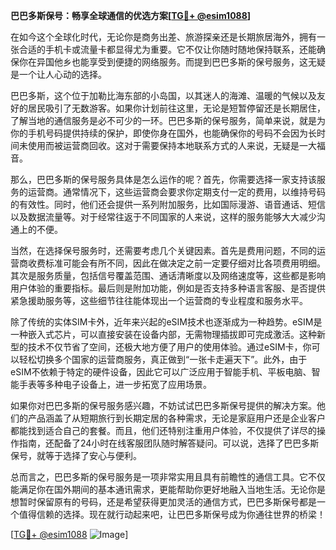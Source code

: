 **巴巴多斯保号：畅享全球通信的优选方案[[TG💪+ @esim1088](https://t.me/s/esim1088)]**

在如今这个全球化时代，无论你是商务出差、旅游探亲还是长期旅居海外，拥有一张合适的手机卡或流量卡都显得尤为重要。它不仅让你随时随地保持联系，还能确保你在异国他乡也能享受到便捷的网络服务。而提到巴巴多斯的保号服务，这无疑是一个让人心动的选择。

巴巴多斯，这个位于加勒比海东部的小岛国，以其迷人的海滩、温暖的气候以及友好的居民吸引了无数游客。如果你计划前往这里，无论是短暂停留还是长期居住，了解当地的通信服务是必不可少的一环。巴巴多斯的保号服务，简单来说，就是为你的手机号码提供持续的保护，即使你身在国外，也能确保你的号码不会因为长时间未使用而被运营商回收。这对于需要保持本地联系方式的人来说，无疑是一大福音。

那么，巴巴多斯的保号服务具体是怎么运作的呢？首先，你需要选择一家支持该服务的运营商。通常情况下，这些运营商会要求你定期支付一定的费用，以维持号码的有效性。同时，他们还会提供一系列附加服务，比如国际漫游、语音通话、短信以及数据流量等。对于经常往返于不同国家的人来说，这样的服务能够大大减少沟通上的不便。

当然，在选择保号服务时，还需要考虑几个关键因素。首先是费用问题，不同的运营商收费标准可能会有所不同，因此在做决定之前一定要仔细对比各项费用明细。其次是服务质量，包括信号覆盖范围、通话清晰度以及网络速度等，这些都是影响用户体验的重要指标。最后则是附加功能，例如是否支持多种语言客服、是否提供紧急援助服务等，这些细节往往能体现出一个运营商的专业程度和服务水平。

除了传统的实体SIM卡外，近年来兴起的eSIM技术也逐渐成为一种趋势。eSIM是一种嵌入式芯片，可以直接安装在设备内部，无需物理插拔即可完成激活。这种新型的技术不仅节省了空间，还极大地方便了用户的使用体验。通过eSIM卡，你可以轻松切换多个国家的运营商服务，真正做到“一张卡走遍天下”。此外，由于eSIM不依赖于特定的硬件设备，因此它可以广泛应用于智能手机、平板电脑、智能手表等多种电子设备上，进一步拓宽了应用场景。

如果你对巴巴多斯的保号服务感兴趣，不妨试试巴巴多斯保号提供的解决方案。他们的产品涵盖了从短期旅行到长期定居的各种需求，无论是家庭用户还是企业客户都能找到适合自己的套餐。而且，他们还特别注重用户体验，不仅提供了详尽的操作指南，还配备了24小时在线客服团队随时解答疑问。可以说，选择了巴巴多斯保号，就等于选择了安心与便利。

总而言之，巴巴多斯的保号服务是一项非常实用且具有前瞻性的通信工具。它不仅能满足你在国外期间的基本通讯需求，更能帮助你更好地融入当地生活。无论你是想暂时保留原有的号码，还是希望获得更加灵活的通信方式，巴巴多斯保号都是一个值得信赖的选择。现在就行动起来吧，让巴巴多斯保号成为你通往世界的桥梁！

[[TG💪+ @esim1088](https://t.me/s/esim1088) ![Image](https://i.postimg.cc/4NQfJmqS/Snipaste-2025-05-13-00-14-12.png)]